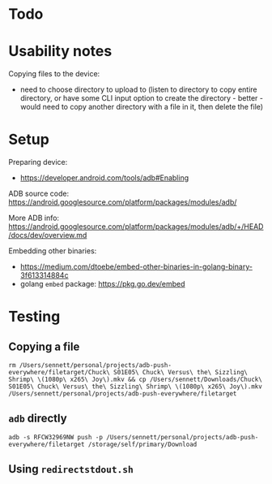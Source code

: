 # Todo

# Usability notes

Copying files to the device:

- need to choose directory to upload to (listen to directory to copy entire directory, or have some CLI input option to create the directory - better - would need to copy another directory with a file in it, then delete the file)


# Setup

Preparing device:

- https://developer.android.com/tools/adb#Enabling

ADB source code: https://android.googlesource.com/platform/packages/modules/adb/

More ADB info: https://android.googlesource.com/platform/packages/modules/adb/+/HEAD/docs/dev/overview.md

Embedding other binaries:

- https://medium.com/dtoebe/embed-other-binaries-in-golang-binary-3f613314884c
- golang `embed` package: https://pkg.go.dev/embed

# Testing

## Copying a file

`rm /Users/sennett/personal/projects/adb-push-everywhere/filetarget/Chuck\ S01E05\ Chuck\ Versus\ the\ Sizzling\ Shrimp\ \(1080p\ x265\ Joy\).mkv && cp /Users/sennett/Downloads/Chuck\ S01E05\ Chuck\ Versus\ the\ Sizzling\ Shrimp\ \(1080p\ x265\ Joy\).mkv /Users/sennett/personal/projects/adb-push-everywhere/filetarget`

## `adb` directly

`adb -s RFCW32969NW push -p /Users/sennett/personal/projects/adb-push-everywhere/filetarget /storage/self/primary/Download`

## Using `redirectstdout.sh`

